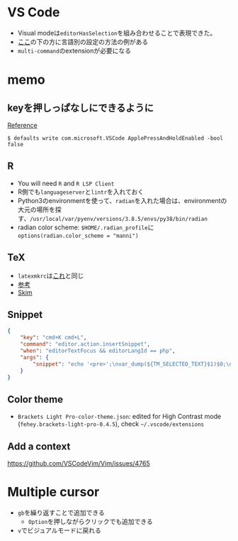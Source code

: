 # VS Code


* Visual modeは`editorHasSelection`を組み合わせることで表現できた。
* [ここ](https://code.visualstudio.com/docs/getstarted/settings)の下の方に言語別の設定の方法の例がある
* `multi-command`のextensionが必要になる

# memo

## keyを押しっぱなしにできるように
[Reference](https://stackoverflow.com/questions/39972335/how-do-i-press-and-hold-a-key-and-have-it-repeat-in-vscode)
```terminal
$ defaults write com.microsoft.VSCode ApplePressAndHoldEnabled -bool false
```

## R
* You will need `R` and `R LSP Client`
* R側でも`languageserver`と`lintr`を入れておく
* Python3のenvironmentを使って、`radian`を入れた場合は、environmentの大元の場所を探す、`/usr/local/var/pyenv/versions/3.8.5/envs/py38/bin/radian`
* radian color scheme: `$HOME/.radian_profile`に`options(radian.color_scheme = "manni")`

## TeX
* `latexmkrc`は[これ](https://github.com/Shusei-E/Code_Tips/blob/master/MacOS/VSCode/.latexmkrc)と同じ
* [参考](https://gist.github.com/schnell18/2758ac54990540b10359f1c58b599db0)
* [Skim](https://github.com/James-Yu/LaTeX-Workshop/wiki/View#macos)


## Snippet
```json
{
    "key": "cmd+K cmd+L",
    "command": "editor.action.insertSnippet",
    "when": "editorTextFocus && editorLangId == php",
    "args": {
        "snippet": "echo '<pre>';\nvar_dump(${TM_SELECTED_TEXT}$1)$0;\necho '</pre>';"
    }
}
```

## Color theme
* `Brackets Light Pro-color-theme.json`: edited for High Contrast mode (`fehey.brackets-light-pro-0.4.5`), check `~/.vscode/extensions`

## Add a context
https://github.com/VSCodeVim/Vim/issues/4765

# Multiple cursor
* `gb`を繰り返すことで追加できる
  * `Option`を押しながらクリックでも追加できる
* `v`でビジュアルモードに戻れる
